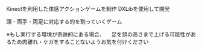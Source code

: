 Kinectを利用した体感アクションゲームを制作
DXLibを使用して開発

頭・両手・両足に対応する的を割っていくゲーム

※もし実行する環境が奇跡的にある場合、
　足を頭の高さまで上げる可能性があるため肉離れ・ケガをすることないようお気を付けください
